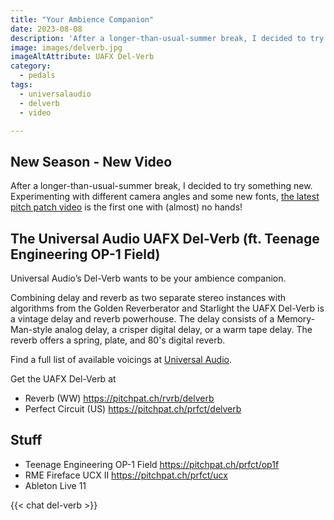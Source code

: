 ```yaml
---
title: "Your Ambience Companion"
date: 2023-08-08
description: 'After a longer-than-usual-summer break, I decided to try something new. Experimenting with different camera angles and some new fonts, the latest pitch patch video is the first one with (almost) no hands!'
image: images/delverb.jpg
imageAltAttribute: UAFX Del-Verb
category: 
  - pedals
tags: 
  - universalaudio
  - delverb
  - video

---
```


## New Season - New Video

After a longer-than-usual-summer break, I decided to try something new. Experimenting with different camera angles and some new fonts, [the latest pitch patch video](https://youtu.be/DftcHiEREiA "Del-Verb on YouTube") is the first one with (almost) no hands!

## The Universal Audio UAFX Del-Verb (ft. Teenage Engineering OP-1 Field)

Universal Audio’s Del-Verb wants to be your ambience companion.

Combining delay and reverb as two separate stereo instances with algorithms from the Golden Reverberator and Starlight the UAFX Del-Verb is a vintage delay and reverb powerhouse. The delay consists of a Memory-Man-style analog delay, a crisper digital delay, or a warm tape delay. The reverb offers a spring, plate, and 80's digital reverb.

Find a full list of available voicings at [Universal Audio](https://help.uaudio.com/hc/en-us/articles/8272165765012-UAFX-Preset-Lists#h_01GYB0DBXAT79J1XACVBF4A3CV "Universal Audio").

Get the UAFX Del-Verb at
* Reverb (WW)
https://pitchpat.ch/rvrb/delverb
* Perfect Circuit (US)
https://pitchpat.ch/prfct/delverb

## Stuff
* Teenage Engineering OP-1 Field
   https://pitchpat.ch/prfct/op1f
* RME Fireface UCX II
   https://pitchpat.ch/prfct/ucx
* Ableton Live 11

{{< chat del-verb >}}